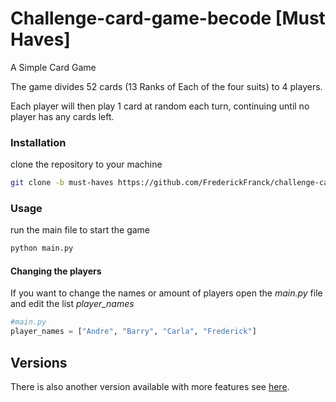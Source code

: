 # Challenge-card-game-becode [Must Haves]
A Simple Card Game

The game divides 52 cards (13 Ranks of Each of the four suits) to 4 players.

Each player will then play 1 card at random each turn, continuing until no player has any cards left.



### Installation
clone the repository to your machine
```bash
git clone -b must-haves https://github.com/FrederickFranck/challenge-card-game-becode.git
```

### Usage
run the main file to start the game
```bash
python main.py
```

#### Changing the players
If you want to change the names or amount of players open the *main.py* file and edit the list *player_names*

```python
#main.py
player_names = ["Andre", "Barry", "Carla", "Frederick"]
```

## Versions
There is also another version available with more features see [here](https://github.com/FrederickFranck/challenge-card-game-becode/tree/nice-to-haves#challenge-card-game-becode-nice-to-haves).